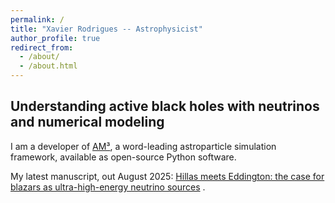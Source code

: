 ```yaml
---
permalink: /
title: "Xavier Rodrigues -- Astrophysicist"
author_profile: true
redirect_from: 
  - /about/
  - /about.html
---
```


## Understanding active black holes with neutrinos and numerical modeling

I am a developer of [AM³](https://am3.readthedocs.io/en/latest/), a word-leading astroparticle simulation framework, available as open-source Python software.


My latest manuscript, out August 2025: [Hillas meets Eddington: the case for blazars as ultra-high-energy neutrino sources](https://arxiv.org/abs/2508.18345) .
